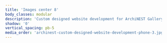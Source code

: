 ```yaml
---
title: 'Images center 8'
body_classes: modular
description: 'Custom designed website development for ArchiNEST Gallery single page on phone'
shadow: '0'
vertical_spacing: pb-5
media_order: 'archinest-custom-designed-website-development-phone-3.jpg,archinest-custom-designed-website-development-phone-4.jpg'
---
```


